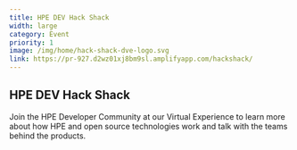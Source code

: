 ```yaml
---
title: HPE DEV Hack Shack
width: large
category: Event
priority: 1
image: /img/home/hack-shack-dve-logo.svg
link: https://pr-927.d2wz01xj8bm9sl.amplifyapp.com/hackshack/
---
```

## HPE DEV Hack Shack
Join the HPE Developer Community at our Virtual Experience to learn more about how HPE and open source technologies work and talk with the teams behind the products.